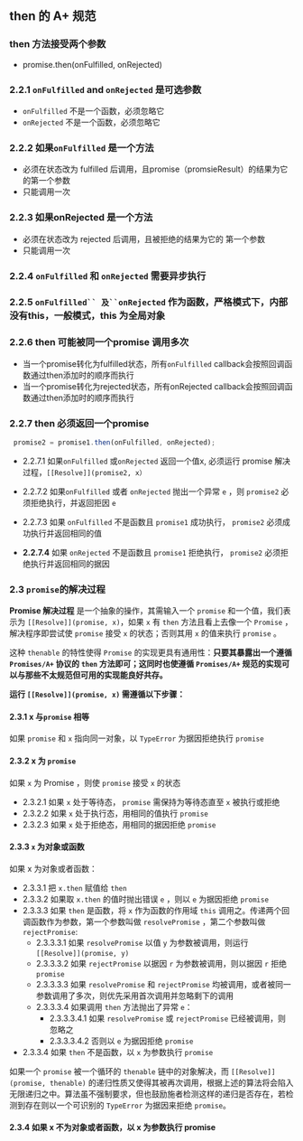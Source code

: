 ## then 的 A+ 规范

### then 方法接受两个参数 

- promise.then(onFulfilled, onRejected)

### 2.2.1 `onFulfilled` and `onRejected` 是可选参数

- `onFulfilled` 不是一个函数，必须忽略它
- `onRejected` 不是一个函数，必须忽略它

### 2.2.2 如果`onFulfilled` 是一个方法

- 必须在状态改为 fulfilled 后调用，且promise（promsieResult）的结果为它的第一个参数
- 只能调用一次

### 2.2.3 如果onRejected 是一个方法

- 必须在状态改为 rejected 后调用，且被拒绝的结果为它的 第一个参数
- 只能调用一次

### 2.2.4 `onFulfilled` 和 `onRejected` 需要异步执行

### 2.2.5 `onFulfilled`` 及``onRejected` 作为函数，严格模式下，内部没有this，一般模式，this 为全局对象

### 2.2.6 then 可能被同一个promise 调用多次

- 当一个promise转化为fulfilled状态，所有`onFulfilled` callback会按照回调函数通过then添加时的顺序而执行
- 当一个promise转化为rejected状态，所有onRejected callback会按照回调函数通过then添加时的顺序而执行

### 2.2.7 then 必须返回一个promise

```js
 promise2 = promise1.then(onFulfilled, onRejected);
```

- 2.2.7.1 如果`onFulfilled` 或`onRejected` 返回一个值x, 必须运行 promise 解决过程，`[[Resolve]](promise2, x）`
- 2.2.7.2 如果`onFulfilled` 或者 `onRejected` 抛出一个异常 `e` ，则 `promise2` 必须拒绝执行，并返回拒因 `e`

- 2.2.7.3 如果 `onFulfilled` 不是函数且 `promise1` 成功执行， `promise2` 必须成功执行并返回相同的值

- **2.2.7.4** 如果 `onRejected` 不是函数且 `promise1` 拒绝执行， `promise2` 必须拒绝执行并返回相同的据因

### 2.3 `promise`的解决过程

**Promise 解决过程** 是一个抽象的操作，其需输入一个 `promise` 和一个值，我们表示为 `[[Resolve]](promise, x)`，如果 `x` 有 `then` 方法且看上去像一个 `Promise` ，解决程序即尝试使 `promise` 接受 `x` 的状态；否则其用 `x` 的值来执行 `promise` 。

这种 `thenable` 的特性使得 `Promise` 的实现更具有通用性：**只要其暴露出一个遵循 `Promises/A+` 协议的 `then` 方法即可；这同时也使遵循 `Promises/A+` 规范的实现可以与那些不太规范但可用的实现能良好共存。**

**运行 `[[Resolve]](promise, x)` 需遵循以下步骤：**

#### 2.3.1 x 与`promise` 相等

如果 `promise` 和 `x` 指向同一对象，以 `TypeError` 为据因拒绝执行 `promise`

#### 2.3.2 x 为 `promise` 

如果 `x` 为 Promise ，则使 `promise` 接受 `x` 的状态

- 2.3.2.1 如果 `x` 处于等待态， `promise` 需保持为等待态直至 `x` 被执行或拒绝
- 2.3.2.2 如果 `x` 处于执行态，用相同的值执行 `promise`
- 2.3.2.3 如果 `x` 处于拒绝态，用相同的据因拒绝 `promise`

#### 2.3.3 `x` 为对象或函数

如果 x 为对象或者函数：

- 2.3.3.1 把 `x.then` 赋值给 `then`
- 2.3.3.2 如果取 `x.then` 的值时抛出错误 `e` ，则以 `e` 为据因拒绝 `promise`
- 2.3.3.3 如果 `then` 是函数，将 `x` 作为函数的作用域 `this` 调用之。传递两个回调函数作为参数，第一个参数叫做 `resolvePromise` ，第二个参数叫做 `rejectPromise`:
    - 2.3.3.3.1 如果 `resolvePromise` 以值 `y` 为参数被调用，则运行 `[[Resolve]](promise, y)`
    - 2.3.3.3.2 如果 `rejectPromise` 以据因 `r` 为参数被调用，则以据因 `r` 拒绝 `promise`
    - 2.3.3.3.3 如果 `resolvePromise` 和 `rejectPromise` 均被调用，或者被同一参数调用了多次，则优先采用首次调用并忽略剩下的调用
    - 2.3.3.3.4 如果调用 `then` 方法抛出了异常 `e`：
        - 2.3.3.3.4.1 如果 `resolvePromise` 或 `rejectPromise` 已经被调用，则忽略之
        - 2.3.3.3.4.2 否则以 `e` 为据因拒绝 `promise`
- 2.3.3.4 如果 `then` 不是函数，以 `x` 为参数执行 `promise`

如果一个 `promise` 被一个循环的 `thenable` 链中的对象解决，而 `[[Resolve]](promise, thenable)` 的递归性质又使得其被再次调用，根据上述的算法将会陷入无限递归之中。算法虽不强制要求，但也鼓励施者检测这样的递归是否存在，若检测到存在则以一个可识别的 `TypeError` 为据因来拒绝 `promise`。

#### 2.3.4 如果 x 不为对象或者函数，以 x 为参数执行 promise